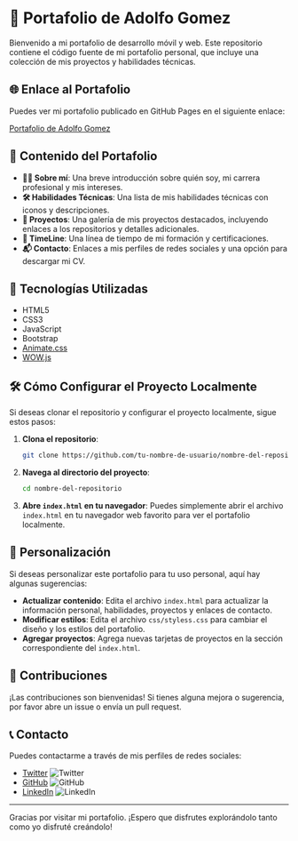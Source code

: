 # 📱 Portafolio de Adolfo Gomez

Bienvenido a mi portafolio de desarrollo móvil y web. Este repositorio contiene el código fuente de mi portafolio personal, que incluye una colección de mis proyectos y habilidades técnicas.

## 🌐 Enlace al Portafolio

Puedes ver mi portafolio publicado en GitHub Pages en el siguiente enlace:

[Portafolio de Adolfo Gomez](https://gliadev.github.io/miPorfolio/)

## 📑 Contenido del Portafolio

- **👨‍💻 Sobre mí**: Una breve introducción sobre quién soy, mi carrera profesional y mis intereses.
- **🛠️ Habilidades Técnicas**: Una lista de mis habilidades técnicas con iconos y descripciones.
- **📂 Proyectos**: Una galería de mis proyectos destacados, incluyendo enlaces a los repositorios y detalles adicionales.
- **📅 TimeLine**: Una línea de tiempo de mi formación y certificaciones.
- **📬 Contacto**: Enlaces a mis perfiles de redes sociales y una opción para descargar mi CV.

## 🧰 Tecnologías Utilizadas

- HTML5
- CSS3
- JavaScript
- Bootstrap
- [Animate.css](https://animate.style/)
- [WOW.js](https://wowjs.uk/)

## 🛠️ Cómo Configurar el Proyecto Localmente

Si deseas clonar el repositorio y configurar el proyecto localmente, sigue estos pasos:

1. **Clona el repositorio**:
    ```bash
    git clone https://github.com/tu-nombre-de-usuario/nombre-del-repositorio.git
    ```

2. **Navega al directorio del proyecto**:
    ```bash
    cd nombre-del-repositorio
    ```

3. **Abre `index.html` en tu navegador**:
    Puedes simplemente abrir el archivo `index.html` en tu navegador web favorito para ver el portafolio localmente.

## 🎨 Personalización

Si deseas personalizar este portafolio para tu uso personal, aquí hay algunas sugerencias:

- **Actualizar contenido**: Edita el archivo `index.html` para actualizar la información personal, habilidades, proyectos y enlaces de contacto.
- **Modificar estilos**: Edita el archivo `css/styless.css` para cambiar el diseño y los estilos del portafolio.
- **Agregar proyectos**: Agrega nuevas tarjetas de proyectos en la sección correspondiente del `index.html`.

## 🤝 Contribuciones

¡Las contribuciones son bienvenidas! Si tienes alguna mejora o sugerencia, por favor abre un issue o envía un pull request.

## 📞 Contacto

Puedes contactarme a través de mis perfiles de redes sociales:

- [Twitter](https://x.com/gliatem) ![Twitter](https://img.icons8.com/color/16/000000/twitter--v1.png)
- [GitHub](https://github.com/gliadev) ![GitHub](https://img.icons8.com/material-outlined/24/000000/github.png)
- [LinkedIn](https://www.linkedin.com/in/adolfo--gomez/) ![LinkedIn](https://img.icons8.com/color/16/000000/linkedin.png)

---

Gracias por visitar mi portafolio. ¡Espero que disfrutes explorándolo tanto como yo disfruté creándolo!
